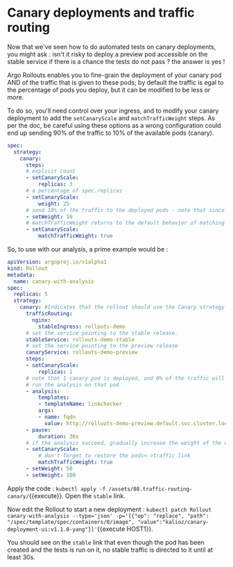 # Canary deployments and traffic routing

Now that we've seen how to do automated tests on canary deployments, you might ask : isn't it risky to deploy a preview pod accessible on the stable service if there is a chance the tests do not pass ? the answer is yes !

Argo Rollouts enables you to fine-grain the deployment of your canary pod AND of the traffic that is given to these pods; by default the traffic is egal to the percentage of pods you deploy, but it can be modified to be less or more.

To do so, you'll need control over your ingress, and to modify your canary deployment to add the `setCanaryScale` and `matchTrafficWeight` steps. As per the doc, be careful using these options as a wrong configuration could end up sending 90% of the traffic to 10% of the available pods (canary).

```yaml
spec:
  strategy:
    canary:
      steps:
      # explicit count
      - setCanaryScale:
          replicas: 3
      # a percentage of spec.replicas
      - setCanaryScale:
          weight: 25
      # send 10% of the traffic to the deployed pods - note that since we used setCanaryScale, this does NOT modify the number of pods.
      - setWeight: 10
      # matchTrafficWeight returns to the default behavior of matching the canary traffic weight
      - setCanaryScale:
          matchTrafficWeight: true
```

So, to use with our analysis, a prime example would be : 

```yaml
apiVersion: argoproj.io/v1alpha1
kind: Rollout
metadata:
  name: canary-with-analysis
spec:
  replicas: 5
  strategy:
    canary: #Indicates that the rollout should use the Canary strategy
      trafficRouting:
        nginx:
          stableIngress: rollouts-demo
      # set the service pointing to the stable release.
      stableService: rollouts-demo-stable
      # set the service pointing to the preview release
      canaryService: rollouts-demo-preview
      steps:
      - setCanaryScale:
          replicas: 1
      # note that 1 canary pod is deployed, and 0% of the traffic will go to it for now
      # run the analysis on that pod
      - analysis:
          templates:
          - templateName: linkchecker
          args:
          - name: fqdn
            value: http://rollouts-demo-preview.default.svc.cluster.local:8080
      - pause:
          duration: 30s
      # if the analysis succeed, gradually increase the weight of the deployment
      - setCanaryScale:
          # don't forget to restore the pods<->traffic link
          matchTrafficWeight: true
      - setWeight: 50
      - setWeight: 100
```

Apply the code : `kubectl apply -f /assets/08.traffic-routing-canary/`{{execute}}.
Open the `stable` link.

Now edit the Rollout to start a new deployment : `kubectl patch Rollout canary-with-analysis --type='json' -p='[{"op": "replace", "path": "/spec/template/spec/containers/0/image", "value":"kalioz/canary-deployment-ui:v1.1.0-yang"}]'`{{execute HOST1}}.

You should see on the `stable` link that even though the pod has been created and the tests is run on it, no stable traffic is directed to it until at least 30s.